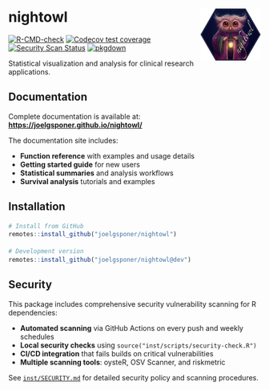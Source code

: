 # nightowl <img src="man/figures/logo.png" align="right" height="104" />

<!-- badges: start -->
[![R-CMD-check](https://github.com/joelgsponer/nightowl/actions/workflows/R-CMD-check.yaml/badge.svg)](https://github.com/joelgsponer/nightowl/actions/workflows/R-CMD-check.yaml)
[![Codecov test coverage](https://codecov.io/gh/joelgsponer/nightowl/branch/dev/graph/badge.svg)](https://app.codecov.io/gh/joelgsponer/nightowl?branch=dev)
[![Security Scan Status](https://github.com/joelgsponer/nightowl/actions/workflows/security-scan.yaml/badge.svg)](https://github.com/joelgsponer/nightowl/actions/workflows/security-scan.yaml)
[![pkgdown](https://github.com/joelgsponer/nightowl/actions/workflows/pkgdown.yml/badge.svg)](https://github.com/joelgsponer/nightowl/actions/workflows/pkgdown.yml)
<!-- badges: end -->

Statistical visualization and analysis for clinical research applications.

## Documentation

Complete documentation is available at: **https://joelgsponer.github.io/nightowl/**

The documentation site includes:
- **Function reference** with examples and usage details
- **Getting started guide** for new users
- **Statistical summaries** and analysis workflows  
- **Survival analysis** tutorials and examples

## Installation

```r
# Install from GitHub
remotes::install_github("joelgsponer/nightowl")

# Development version
remotes::install_github("joelgsponer/nightowl@dev")
```

## Security

This package includes comprehensive security vulnerability scanning for R dependencies:

- **Automated scanning** via GitHub Actions on every push and weekly schedules
- **Local security checks** using `source("inst/scripts/security-check.R")`
- **CI/CD integration** that fails builds on critical vulnerabilities
- **Multiple scanning tools**: oysteR, OSV Scanner, and riskmetric

See [`inst/SECURITY.md`](inst/SECURITY.md) for detailed security policy and scanning procedures.
